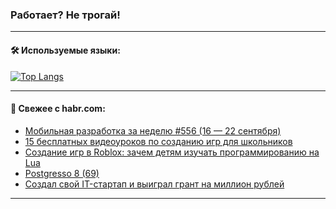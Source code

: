 ### Работает? Не трогай!

---
<!--
#### 🛠️ Technical stack:

![Java](https://img.shields.io/badge/Java-informational?logo=Oracle&style=flat&logoColor=white&color=FF4500)
![Kotlin](https://img.shields.io/badge/Kotlin-informational?logo=Kotlin&style=flat&logoColor=white&color=774D97)
![TS](https://img.shields.io/badge/TypeScript-informational?logo=typeScript&style=flat&logoColor=black&color=017acc)
![Python](https://img.shields.io/badge/Python-informational?logo=Python&style=flat&logoColor=black&color=ffdd54) <br>
![Spring](https://img.shields.io/badge/Spring-informational?logo=Spring&style=flat&logoColor=white&color=6DB33F) 
![SpringBoot](https://img.shields.io/badge/SpringBoot-informational?logo=SpringBoot&style=flat&logoColor=white&color=6DB33F)
![Nest](https://img.shields.io/badge/NestJS-informational?logo=NestJS&style=flat&logoColor=white&color=E0234E) 
![NodeJS](https://img.shields.io/badge/NodeJS-informational?logo=node.js&style=flat&logoColor=white&color=70A760)<br>
![PostgreSQL](https://img.shields.io/badge/PostgreSQL-informational?logo=PostgreSQL&style=flat&logoColor=white&color=DAA520)
![MongoDB](https://img.shields.io/badge/MongoDB-informational?logo=MongoDB&style=flat&logoColor=white&color=870000)
![Apache](https://img.shields.io/badge/Apache-informational?logo=apache&style=flat&logoColor=white&color=f74e28)

___ 
-->

#### 🛠️ Используемые языки:

[![Top Langs](https://github-readme-stats-u2qms2cxw-advtsettinggmailcoms-projects.vercel.app/api/top-langs/?username=zloylis&langs_count=10&hide_title=true&title_color=e6edf3&size_weight=0.5&count_weight=0.5&layout=compact&hide_progress=true&hide_border=true&theme=dracula)](https://github.com/zloylis)

<!---


####  :octocat:&nbsp;&nbsp; Статистика:

![GitHub stats](https://github-readme-stats-u2qms2cxw-advtsettinggmailcoms-projects.vercel.app/api?username=zloylis&show_icons=true&hide_border=true&theme=dracula&title_color=e6edf3&include_all_commits=true&count_private=true&hide_rank=false&hide_title=true&rank_icon=github)
-->
---

#### 💬 Свежее с habr.com:

<!-- BLOG-POST-LIST:START -->
- [Мобильная разработка за неделю #556 &lpar;16 — 22 сентября&rpar;](https://habr.com/ru/companies/productivity_inside/articles/845238/?utm_source=habrahabr&utm_medium=rss&utm_campaign=845238)
- [15 бесплатных видеоуроков по созданию игр для школьников](https://habr.com/ru/companies/pixel_study/articles/845230/?utm_source=habrahabr&utm_medium=rss&utm_campaign=845230)
- [Создание игр в Roblox: зачем детям изучать программированию на Lua](https://habr.com/ru/companies/pixel_study/articles/845228/?utm_source=habrahabr&utm_medium=rss&utm_campaign=845228)
- [Postgresso 8 &lpar;69&rpar;](https://habr.com/ru/companies/postgrespro/articles/837156/?utm_source=habrahabr&utm_medium=rss&utm_campaign=837156)
- [Создал свой IT-стартап и выиграл грант на миллион рублей](https://habr.com/ru/articles/845206/?utm_source=habrahabr&utm_medium=rss&utm_campaign=845206)
<!-- BLOG-POST-LIST:END -->

---

